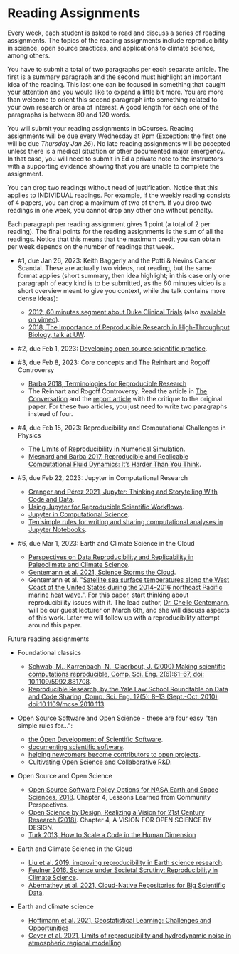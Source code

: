 # Reading Assignments

Every week, each student is asked to read and discuss a series of reading assignments. The topics of the reading assignments include reproducibitity in science, open source practices, and applications to climate science, among others. 

You have to submit a total of two paragraphs per each separate article. The first is a summary paragraph and the second must highlight an important idea of the reading. This last one can be focused in something that caught your attention and you would like to expand a little bit more. You are more than welcome to orient this second paragraph into something related to your own research or area of interest. A good length for each one of the paragraphs is between 80 and 120 words.

You will submit your reading assignments in bCourses. Reading assignments will be due every Wednesday at 9pm (Exception: the first one will be due _Thursday Jan 26_). No late reading assignments will be accepted unless there is a medical situation or other documented major emergency. In that case, you will need to submit in Ed a private note to the instructors with a supporting evidence showing that you are unable to complete the assignment. 

You can drop two readings without need of justification. Notice that this applies to INDIVIDUAL readings. For example, if the weekly reading consists of 4 papers, you can drop a maximum of two of them. If you drop two readings in one week, you cannot drop any other one without penalty. 

Each paragraph per reading assignment gives 1 point (a total of 2 per reading). The final points for the reading assignments is the sum of all the readings. Notice that this means that the maximum credit you can obtain per week depends on the number of readings that week.


* #1, due Jan 26, 2023: Keith Baggerly and the Potti & Nevins Cancer Scandal. These are actually two videos, not reading, but the same format applies (short summary, then idea highlight; in this case only one paragraph of eacy kind is to be submitted, as the 60 minutes video is a short overview meant to give you context, while the talk contains more dense ideas):

    - [2012, 60 minutes segment about Duke Clinical Trials](https://www.youtube.com/watch?v=W5sZTNPMQRM) (also [available on vimeo](https://vimeo.com/165142857)).
    - [2018, The Importance of Reproducible Research in High-Throughput Biology, talk at UW](https://www.youtube.com/watch?v=8QJfNS7XXwA).

* #2, due Feb 1, 2023: [Developing open source scientific practice](https://berkeley-stat159-f17.github.io/stat159-f17/_static/ref/millman-perez.pdf).

* #3, due Feb 8, 2023: Core concepts and The Reinhart and Rogoff Controversy
    - [Barba 2018, Terminologies for Reproducible Research](https://arxiv.org/abs/1802.03311)
    - The Reinhart and Rogoff Controversy. Read the article in [The Conversation](https://theconversation.com/the-reinhart-rogoff-error-or-how-not-to-excel-at-economics-13646) and the [report article](http://peri.umass.edu/fileadmin/pdf/working_papers/working_papers_301-350/WP322.pdf) with the critique to the original paper. For these two articles, you just need to write two paragraphs instead of four. 

* #4, due Feb 15, 2023: Reproducibility and Computational Challenges in Physics
    - [The Limits of Reproducibility in Numerical Simulation](https://ieeexplore-ieee-org.libproxy.berkeley.edu/document/5719578).
    - [Mesnard and Barba 2017, Reproducible and Replicable Computational Fluid Dynamics: It’s Harder Than You Think](https://ieeexplore.ieee.org/document/8012284).

* #5, due Feb 22, 2023: Jupyter in Computational Research
    - [Granger and Pérez 2021, Jupyter: Thinking and Storytelling With Code and Data](https://ieeexplore.ieee.org/document/9387490).
    - [Using Jupyter for Reproducible Scientific Workflows](https://ieeexplore.ieee.org/document/9325550).
    - [Jupyter in Computational Science](https://ieeexplore.ieee.org/document/9387474).
    - [Ten simple rules for writing and sharing computational analyses in Jupyter Notebooks](http://dx.plos.org/10.1371/journal.pcbi.1007007).
	

* #6, due Mar 1, 2023: Earth and Climate Science in the Cloud
    - [Perspectives on Data Reproducibility and Replicability in Paleoclimate and Climate Science](https://hdsr.mitpress.mit.edu/pub/dijwtzza/release/1).
    - [Gentemann et al. 2021, Science Storms the Cloud](https://www.essoar.org/doi/10.1002/essoar.10506344.2).
    - Gentemann et al. "[Satellite sea surface temperatures along the West Coast of the United States during the 2014–2016 northeast Pacific marine heat wave.](https://agupubs.onlinelibrary.wiley.com/doi/10.1002/2016GL071039)".  For this paper, start thinking about reproducibility issues with it. The lead author, [Dr. Chelle Gentemann](https://twitter.com/ChelleGentemann), will be our guest lecturer on March 6th, and she will discuss aspects of this work. Later we will follow up with a reproducibility attempt around this paper.


Future reading assignments



* Foundational classics
    - [Schwab, M., Karrenbach, N., Claerbout, J. (2000) Making scientific computations reproducible, Comp. Sci. Eng. 2(6):61–67, doi: 10.1109/5992.881708](https://ieeexplore.ieee.org/document/881708).
    - [Reproducible Research, by the Yale Law School Roundtable on Data and Code Sharing, Comp. Sci. Eng. 12(5): 8–13 (Sept.-Oct. 2010), doi:10.1109/mcse.2010.113](https://ieeexplore.ieee.org/document/5562471).


* Open Source Software and Open Science - these are four easy "ten simple rules for...":
    - [the Open Development of Scientific Software](http://dx.plos.org/10.1371/journal.pcbi.1002802).
    - [documenting scientific software](http://dx.plos.org/10.1371/journal.pcbi.1006561).
    - [helping newcomers become contributors to open projects](http://dx.plos.org/10.1371/journal.pcbi.1007296).
    - [Cultivating Open Science and Collaborative R&D](http://dx.plos.org/10.1371/journal.pcbi.1003244).


* Open Source and Open Science
    - [Open Source Software Policy Options for NASA Earth and Space Sciences, 2018](https://www.nap.edu/catalog/25217/open-source-software-policy-options-for-nasa-earth-and-space-sciences). Chapter 4, Lessons Learned from Community Perspectives.
    - [Open Science by Design, Realizing a Vision for 21st Century Research (2018)](https://www.ncbi.nlm.nih.gov/books/NBK525417). Chapter 4, A VISION FOR OPEN SCIENCE BY DESIGN.
   - [Turk 2013, How to Scale a Code in the Human Dimension](https://arxiv.org/abs/1301.7064)


* Earth and Climate Science in the Cloud
    - [Liu et al. 2019, improving reproducibility in Earth science research](https://eos.org/opinions/improving-reproducibility-in-earth-science-research).
    - [Feulner 2016, Science under Societal Scrutiny: Reproducibility in Climate Science](https://onlinelibrary.wiley.com/doi/10.1002/9781118865064.ch12).
    - [Abernathey et al. 2021, Cloud-Native Repositories for Big Scientific Data](https://ieeexplore.ieee.org/document/9354557).


* Earth and climate science
    - [Hoffimann et al. 2021, Geostatistical Learning: Challenges and Opportunities](https://arxiv.org/abs/2102.08791)
    - [Geyer et al. 2021, Limits of reproducibility and hydrodynamic noise in atmospheric regional modelling](https://www.nature.com/articles/s43247-020-00085-4).

